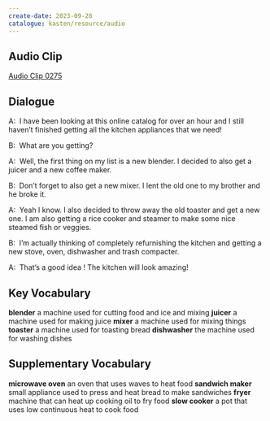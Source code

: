 ```yaml
---
create-date: 2023-09-28
catalogue: kasten/resource/audio
---
```


## Audio Clip
[Audio Clip 0275](https://archive.org/download/englishpod_all/englishpod_0275dg.mp3)

## Dialogue
A:  I have been looking at this online catalog for over an hour and I still haven’t finished getting all the kitchen appliances that we need! 

B:  What are you getting? 

A:  Well, the first thing on my list is a new blender. I decided to also get a juicer and a new coffee maker. 

B:  Don’t forget to also get a new mixer.  I lent the old one to my brother and he broke it. 

A:  Yeah I know. I also decided to throw away the old toaster and get a new one. I am also getting a rice cooker and steamer to make some nice steamed fish or veggies. 

B:  I’m actually thinking of completely refurnishing the kitchen and getting a new stove, oven, dishwasher and trash compacter. 

A:  That’s a good idea ! The kitchen will look amazing! 

## Key Vocabulary
**blender**         a machine used for cutting food and ice and mixing
**juicer**          a machine used for making juice
**mixer**           a machine used for mixing things
**toaster**         a machine used for toasting bread
**dishwasher**      the machine used for washing dishes

## Supplementary Vocabulary
**microwave oven**      an oven that uses waves to heat food
**sandwich maker**      small appliance used to press and heat bread to make sandwiches
**fryer**               machine that can heat up cooking oil to fry food
**slow cooker**         a pot that uses low continuous heat to cook food
